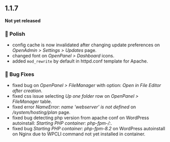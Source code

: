 ## 1.1.7

**Not yet released**  

### 💅 Polish
- config cache is now invalidated after changing update preferences on *OpenAdmin > Settings > Updates* page.
- changed font on *OpenPanel > Dashboard* icons.
- added `mod_rewrite` by default in httpd.conf template for Apache.

### 🐛 Bug Fixes
- fixed bug on *OpenPanel > FileManager* with option: *Open in File Editor after creation*.
- fixed css issue selecting *Up one folder* row on *OpenPanel > FileManager* table.
- fixed error *NameError: name 'webserver' is not defined* on */system/hosting/plan* page.
- fixed bug detecting php version from apache conf on WordPress autoinstall: *Starting PHP container: php-fpm-/:*.
- fixed bug *Starting PHP container: php-fpm-8.2* on WordPress autoinstall on Nginx due to WPCLI command not yet installed in container.

